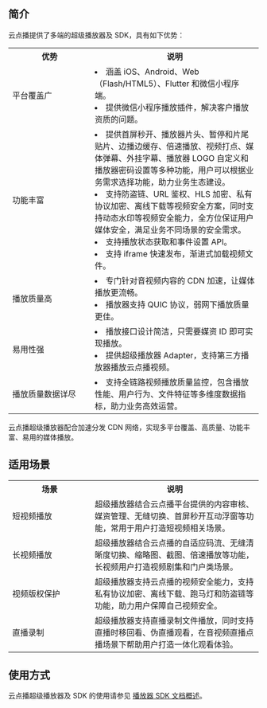 ## 简介
云点播提供了多端的超级播放器及 SDK，具有如下优势：
<table>
    <tr>
        <th style="width:150px">
            优势               
        </th>
				<th>
           说明
        </th>
    </tr>
 <tr>
        <td>
            平台覆盖广
        </td>
				<td>
            <li>涵盖  iOS、Android、Web（Flash/HTML5）、Flutter 和微信小程序端。</li>
						<li>提供微信小程序播放插件，解决客户播放资质的问题。</li>
        </td>
 </tr>
 <tr>
        <td>
            功能丰富
        </td>
				<td>
				<li>提供首屏秒开、播放器片头、暂停和片尾贴片、边播边缓存、倍速播放、视频打点、媒体弹幕、外挂字幕、播放器 LOGO 自定义和播放器密码设置等多种功能，用户可以根据业务需求选择功能，助力业务生态建设。</li>
				<li>支持防盗链、URL 鉴权、HLS 加密、私有协议加密、离线下载等视频安全方案，同时支持动态水印等视频安全能力，全方位保证用户媒体安全，满足业务不同场景的安全需求。</li>
				<li>支持播放状态获取和事件设置 API。</li>
				<li>支持 iframe 快速发布，渐进式加载视频文件。</li>
        </td>
 </tr>
 <tr>
        <td>
            播放质量高
        </td>
				<td>
				<li>专门针对音视频内容的 CDN 加速，让媒体播放更流畅。</li>
				<li>播放器支持 QUIC 协议，弱网下播放质量更佳。</li>
        </td>
 </tr>
  <tr>
        <td>
            易用性强
        </td>
				<td>
            <li>播放接口设计简洁，只需要媒资 ID 即可实现播放。</li>
						<li>提供超级播放器  Adapter，支持第三方播放器播放云点播视频。</li>
        </td>
 </tr>
 <tr>
        <td>
            播放质量数据详尽
        </td>
				<td>
            <li>支持全链路视频播放质量监控，包含播放性能、用户行为、文件特征等多维度数据指标，助力业务高效运营。</li>
        </td>
 </tr>
</table>

云点播超级播放器配合加速分发 CDN 网络，实现多平台覆盖、高质量、功能丰富、易用的媒体播放。

## 适用场景
<table>
    <tr>
        <th style="width:150px">
            场景               
        </th>
				<th>
           说明
        </th>
    </tr>
	 <tr>
        <td>
            短视频播放
        </td>
				<td>
				超级播放器结合云点播平台提供的内容审核、媒资管理、无缝切换、首屏秒开互动浮窗等功能，常用于用户打造短视频相关场景。
        </td>
 </tr>
 <tr>
        <td>
            长视频播放
        </td>
				<td>
            超级播放器结合云点播的自适应码流、无缝清晰度切换、缩略图、截图、倍速播放等功能，长视频用户打造视频剧集和门户类场景。
        </td>
 </tr>
 <tr>
        <td>
            视频版权保护
        </td>
				<td>
           超级播放器支持云点播的视频安全能力，支持私有协议加密、离线下载、跑马灯和防盗链等功能，助力用户保障自己视频安全。
        </td>
 </tr>
  <tr>
        <td>
            直播录制
        </td>
				<td>
           超级播放器支持直播录制文件播放，同时支持直播时移回看、伪直播观看，在音视频直播点播场景下帮助用户打造一体化观看体验。
        </td>
 </tr>
</table>

## 使用方式
云点播超级播放器及 SDK 的使用请参见 [播放器 SDK 文档概述](https://cloud.tencent.com/document/product/266/45543)。
